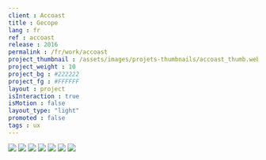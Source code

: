 ```yaml
---
client : Accoast
title : Gecope
lang : fr
ref : accoast
release : 2016
permalink : /fr/work/accoast
project_thumbnail : /assets/images/projets-thumbnails/accoast_thumb.webp
project_weight : 10
project_bg : #222222
project_fg : #FFFFFF
layout : project
isInteraction : true
isMotion : false
layout_type: "light"
promoted : false
tags : ux
---
```


![](/assets/images/projets/accoast-1.webp)
![](/assets/images/projets/accoast-2.webp)
![](/assets/images/projets/accoast-3.webp)
![](/assets/images/projets/accoast-4.webp)
![](/assets/images/projets/accoast-5.webp)
![](/assets/images/projets/accoast-6.webp)
![](/assets/images/projets/accoast-7.webp)
